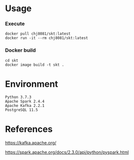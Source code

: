 # Usage


### Execute
```
docker pull chj8081/skt:latest
docker run -it --rm chj8081/skt:latest
```


### Docker build
```
cd skt
docker image build -t skt .
```


# Environment
```
Python 3.7.3
Apache Spark 2.4.4
Apache Kafka 2.2.1
PostgreSQL 11.5
```
# References

https://kafka.apache.org/

https://spark.apache.org/docs/2.3.0/api/python/pyspark.html